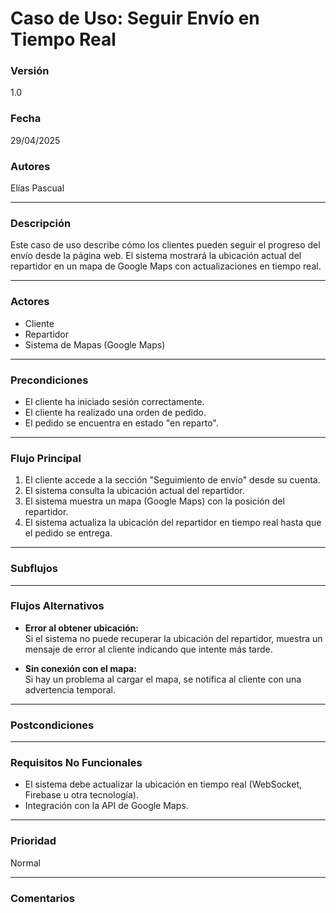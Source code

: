 # Caso de Uso: Seguir Envío en Tiempo Real

### Versión
1.0

### Fecha
29/04/2025

### Autores
Elías Pascual

---

### Descripción
Este caso de uso describe cómo los clientes pueden seguir el progreso del envío desde la página web. El sistema mostrará la ubicación actual del repartidor en un mapa de Google Maps con actualizaciones en tiempo real.

---

### Actores
- Cliente  
- Repartidor  
- Sistema de Mapas (Google Maps)

---

### Precondiciones
- El cliente ha iniciado sesión correctamente.
- El cliente ha realizado una orden de pedido.
- El pedido se encuentra en estado "en reparto".

---

### Flujo Principal
1. El cliente accede a la sección "Seguimiento de envío" desde su cuenta.
2. El sistema consulta la ubicación actual del repartidor.
3. El sistema muestra un mapa (Google Maps) con la posición del repartidor.
4. El sistema actualiza la ubicación del repartidor en tiempo real hasta que el pedido se entrega.

---

### Subflujos


---

### Flujos Alternativos
- **Error al obtener ubicación:**  
  Si el sistema no puede recuperar la ubicación del repartidor, muestra un mensaje de error al cliente indicando que intente más tarde.

- **Sin conexión con el mapa:**  
  Si hay un problema al cargar el mapa, se notifica al cliente con una advertencia temporal.

---

### Postcondiciones


---

### Requisitos No Funcionales
- El sistema debe actualizar la ubicación en tiempo real (WebSocket, Firebase u otra tecnología).
- Integración con la API de Google Maps.


---

### Prioridad
Normal

---

### Comentarios


